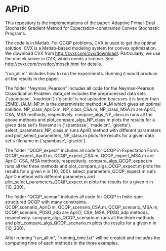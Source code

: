 # APriD

This repository is the implementations of the paper: Adaptive Primal-Dual Stochastic Gradient Method for Expectation-constrained Convex Stochastic Programs.

The code is in Matlab. 
For QCQP problems, CVX is used to get the optimal solution. CVX is a Matlab-based modeling system for convex optimization. We download CVX from http://cvxr.com/cvx/download/. Particularly, we use the mosek solver in CVX, which needs a license. See http://cvxr.com/cvx/doc/mosek.html for details.

"run_all.m" includes how to run the experiments. Running it would produce all the results in the paper.

The folder "Neyman_Pearson" includes all code for the Neyman-Pearson Classification Problem. 
data_set includes the preprocessed data sets {'spambase', 'madelon'} ('gisette' is not uploaded beacuses it is larger than 25MB). 
iALM_NP.m is the deterministic method iALM which gives an optimal  solution.
NP_class_ApriD.m, NP_class_CSA.m, NP_class_MSA.m  are ApriD, CSA, MSA methods, respectively.
compare_algs_NP_class.m runs all the above methods and plot_compare_algs_NP_class.m plots the results for a given data set's filename in {'spambase', 'madelon', 'gisette'}.
select_parameters_NP_class.m runs ApriD method with different parameters and plot_select_parameters_NP_class.m plots the results for a given data set's filename in {'spambase', 'gisette'}.

The folder "QCQP_expect" includes all code for QCQP in Expectation Form.  
QCQP_expect_ApriD.m, QCQP_expect_CSA.m, QCQP_expect_MSA.m are ApriD, CSA, MSA methods, respectively.
compare_algs_QCQP_expect.m runs all the three methods and plot_compare_algs_QCQP_expect.m plots the results for a given n in {10, 200}.
select_parameters_QCQP_expect.m runs ApriD method with different parameters and plot_select_parameters_QCQP_expect.m plots the results for a given n in {10, 200}.

The folder "QCQP_scenar" includes all code for QCQP in finite-sum structured QCQP with many constraints.  
QCQP_scenario_ApriD.m, QCQP_scenario_CSA.m, QCQP_scenario_MSA.m, QCQP_scenario_PDSG_adp are ApriD, CSA, MSA, PDSG_adp methods, respectively.
compare_algs_QCQP_scenario.m runs all the three methods and plot_compare_algs_QCQP_scenario.m plots the results for a given n in {10, 200}.
 
After running "run_all.m", "running_time.txt" will be created and includes the computing time of each methods in the three examples.
